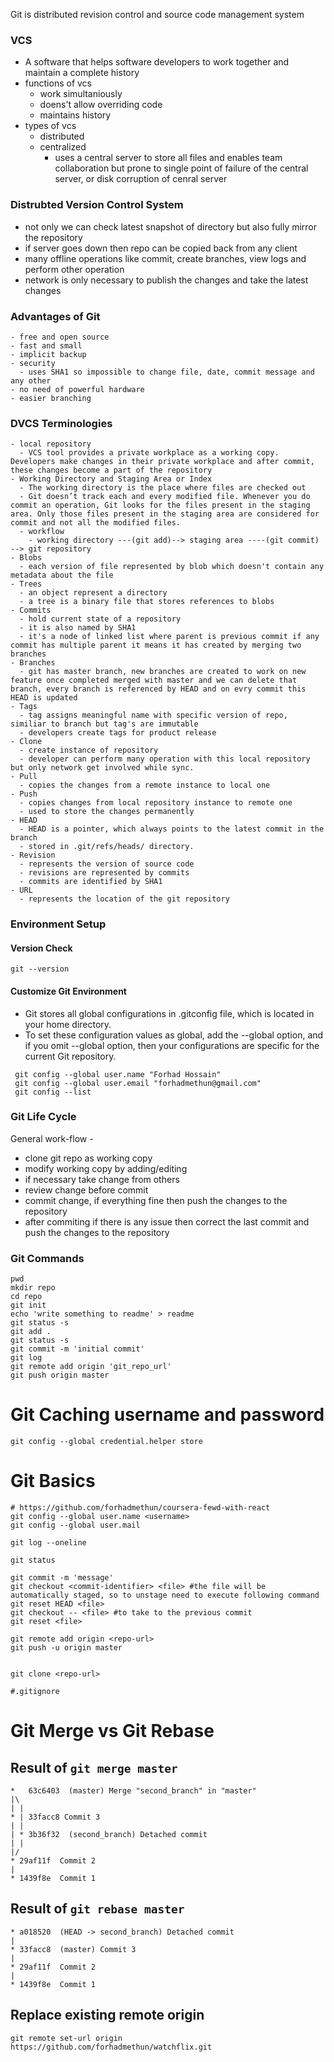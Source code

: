 Git is distributed revision control and source code management system 
### VCS
 - A software that helps software developers to work together and maintain a complete history
 - functions of vcs
   - work simultaniously
   - doens't allow overriding code
   - maintains history
 - types of vcs
   - distributed
   - centralized
     -  uses a central server to store all files and enables team collaboration but prone to single point of failure of the central server, or disk corruption of cenral server
### Distrubted Version Control System
 - not only we can check latest snapshot of directory but also fully  mirror the repository 
 - if server goes down then repo can be copied back from any client
 - many offline operations like commit, create branches, view logs and perform other operation
 - network is only necessary to publish the changes and take the latest changes
### Advantages of Git
    - free and open source
    - fast and small
    - implicit backup
    - security
      - uses SHA1 so impossible to change file, date, commit message and any other
    - no need of powerful hardware
    - easier branching
### DVCS Terminologies
    - local repository
      - VCS tool provides a private workplace as a working copy. Developers make changes in their private workplace and after commit, these changes become a part of the repository
    - Working Directory and Staging Area or Index
      - The working directory is the place where files are checked out
      - Git doesn’t track each and every modified file. Whenever you do commit an operation, Git looks for the files present in the staging area. Only those files present in the staging area are considered for commit and not all the modified files.    
      - workflow 
        - working directory ---(git add)--> staging area ----(git commit) --> git repository
    - Blobs
      - each version of file represented by blob which doesn't contain any metadata about the file
    - Trees
      - an object represent a directory
      - a tree is a binary file that stores references to blobs
    - Commits
      - hold current state of a repository
      - it is also named by SHA1
      - it's a node of linked list where parent is previous commit if any commit has multiple parent it means it has created by merging two branches
    - Branches
      - git has master branch, new branches are created to work on new feature once completed merged with master and we can delete that branch, every branch is referenced by HEAD and on evry commit this HEAD is updated
    - Tags
      - tag assigns meaningful name with specific version of repo, similiar to branch but tag's are immutable 
      - developers create tags for product release
    - Clone
      - create instance of repository
      - developer can perform many operation with this local repository but only network get involved while sync.
    - Pull
      - copies the changes from a remote instance to local one
    - Push
      - copies changes from local repository instance to remote one
      - used to store the changes permanently
    - HEAD
      - HEAD is a pointer, which always points to the latest commit in the branch
      - stored in .git/refs/heads/ directory.
    - Revision
      - represents the version of source code
      - revisions are represented by commits
      - commits are identified by SHA1
    - URL
      - represents the location of the git repository 
### Environment Setup
#### Version Check
```
git --version
```
#### Customize Git Environment
- Git stores all global configurations in .gitconfig file, which is located in your home directory. 
- To set these configuration values as global, add the --global option, and if you omit --global option, then your configurations are specific for the current Git repository.
```
 git config --global user.name "Forhad Hossain"
 git config --global user.email "forhadmethun@gmail.com"
 git config --list
```
### Git Life Cycle
General work-flow - 
 - clone git repo as working copy
 - modify working copy by adding/editing
 - if necessary take change from others
 - review change before commit
 - commit change, if everything fine then push the changes to the repository
 - after commiting if there is any issue then correct the last commit and push the changes to the repository


### Git Commands
```
pwd
mkdir repo
cd repo
git init
echo 'write something to readme' > readme
git status -s
git add .
git status -s
git commit -m 'initial commit'
git log
git remote add origin 'git_repo_url'
git push origin master

```


# Git Caching username and password
```
git config --global credential.helper store

```
# Git Basics
```
# https://github.com/forhadmethun/coursera-fewd-with-react
git config --global user.name <username>
git config --global user.mail

git log --oneline

git status

git commit -m 'message'
git checkout <commit-identifier> <file> #the file will be automatically staged, so to unstage need to execute following command
git reset HEAD <file>
git checkout -- <file> #to take to the previous commit
git reset <file>

git remote add origin <repo-url>
git push -u origin master


git clone <repo-url>

#.gitignore 

```

# Git Merge vs Git Rebase
## Result of `git merge master`
```
*   63c6403  (master) Merge "second_branch" in "master"
|\
| |
* | 33facc8 Commit 3
| |
| * 3b36f32  (second_branch) Detached commit
| |
|/
* 29af11f  Commit 2
|
* 1439f8e  Commit 1
```

## Result of `git rebase master`
```
* a018520  (HEAD -> second_branch) Detached commit
|
* 33facc8  (master) Commit 3
|
* 29af11f  Commit 2
|
* 1439f8e  Commit 1
```

## Replace existing remote origin
```
git remote set-url origin https://github.com/forhadmethun/watchflix.git

```